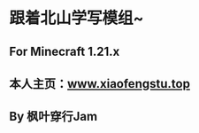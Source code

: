 跟着北山学写模组~
=======================
For Minecraft 1.21.x
---------------------
本人主页：www.xiaofengstu.top
---------------------
By 枫叶穿行Jam
---------------------
